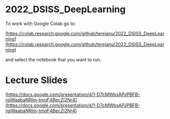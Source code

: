 # 2022_DSISS_DeepLearning

To work with Google Colab go to:

[https://colab.research.google.com/github/terejanu/2022_DSISS_DeepLearning](https://colab.research.google.com/github/terejanu/2022_DSISS_DeepLearning)

and select the notebook that you want to run.

# Lecture Slides

[https://docs.google.com/presentation/d/1-D7cMWbsAPJPBFB-rgjWaabaNRIm-tmqF4BecZj2Nr4](https://docs.google.com/presentation/d/1-D7cMWbsAPJPBFB-rgjWaabaNRIm-tmqF4BecZj2Nr4)
